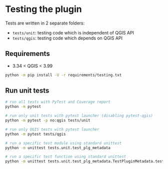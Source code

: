 # Testing the plugin

Tests are written in 2 separate folders:

- `tests/unit`: testing code which is independent of QGIS API
- `tests/qgis`: testing code which depends on QGIS API

## Requirements

- 3.34 < QGIS < 3.99

```bash
python -m pip install -U -r requirements/testing.txt
```

## Run unit tests

```bash
# run all tests with PyTest and Coverage report
python -m pytest

# run only unit tests with pytest launcher (disabling pytest-qgis)
python -m pytest -p no:qgis tests/unit

# run only QGIS tests with pytest launcher
python -m pytest tests/qgis

# run a specific test module using standard unittest
python -m unittest tests.unit.test_plg_metadata

# run a specific test function using standard unittest
python -m unittest tests.unit.test_plg_metadata.TestPluginMetadata.test_version_semver
```
